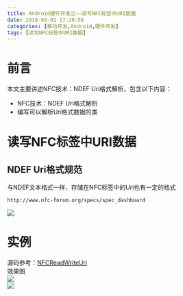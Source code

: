 ```yaml
---
title: Android硬件开发之——读写NFC标签中URI数据
date: 2018-03-01 17:28:58
categories: [移动开发,Android,硬件开发]
tags: [读写NFC标签中URI数据]
---
```

# 前言 
本文主要讲述NFC技术：NDEF Uri格式解析，包含以下内容：  

- NFC技术：NDEF Uri格式解析
- 编写可以解析Uri格式数据的类

<!--more-->  

# 读写NFC标签中URI数据
## NDEF Uri格式规范  
与NDEF文本格式一样，存储在NFC标签中的Uri也有一定的格式

	http://www.nfc-forum.org/specs/spec_dashboard

![][1]  
# 实例 
源码参考：[NFCReadWriteUri][2]   
效果图  
![][3]     
![][4]



[1]: http://p4ub8kcva.bkt.clouddn.com/nfc-uri-state.png
[2]: https://github.com/PGzxc/NFCReadWriteUri
[3]: http://p4ub8kcva.bkt.clouddn.com/nfc-read-write-uri.png
[4]: http://p4ub8kcva.bkt.clouddn.com/nfc-uri-read.png